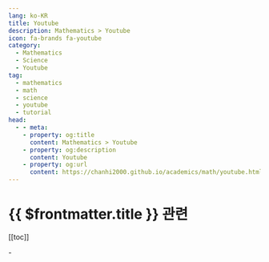 ```yaml
---
lang: ko-KR
title: Youtube
description: Mathematics > Youtube
icon: fa-brands fa-youtube
category: 
  - Mathematics 
  - Science
  - Youtube
tag:
  - mathematics
  - math
  - science
  - youtube
  - tutorial
head:
  - - meta:
    - property: og:title
      content: Mathematics > Youtube
    - property: og:description
      content: Youtube
    - property: og:url
      content: https://chanhi2000.github.io/academics/math/youtube.html
---
```


# {{ $frontmatter.title }} 관련

[[toc]]

<MyYouTubeItems jsonName="yu-PrimeNewtons" /><!-- Prime Newtons -->
<MyYouTubeItems jsonName="yu-3blue1brown" /><!-- 3Blue1Brown -->
<MyYouTubeItems jsonName="yu-3Blue1BrownKR" /><!-- 3Blue1Brown 한국어 -->
<MyYouTubeItems jsonName="yu-12math" /><!-- 12 Math -->
<MyYouTubeItems jsonName="yu-Unrealscience" /><!-- 안될과학 Unrealscience -->
<MyYouTubeItems jsonName="yu-RelearnMath" /><!-- RTeach -->
<MyYouTubeItems jsonName="yu-kafa46" /><!-- 소프트웨어 꼰대 강의 -->
<MyYouTubeItems jsonName="yu-ray_math" /> <!-- Ray 수학 -->
<MyYouTubeItems jsonName="yu-Eigensteve" /><!-- Steve Brunton -->
<MyYouTubeItems jsonName="yu-lsy_math" /><!-- 이상엽Math -->
<MyYouTubeItems jsonName="yu-bizchoi" /><!-- 최대표TV -->
<MyYouTubeItems jsonName="yu-PieterAbbeel" /><!-- Pieter Abbeel -->
<MyYouTubeItems jsonName="yu-TheOrganicChemistryTutor" /><!-- The Organic Chemistry Tutor -->
<MyYouTubeItems jsonName="yu-Domotro" /><!-- Domotro from Combo Class -->
<MyYouTubeItems jsonName="yu-selpain" /><!-- 셀파컴퓨터회계학원 -->
<MyYouTubeItems jsonName="yu-onlineMathsTV" /><!-- OnlineMaths TV -->
<MyYouTubeItems jsonName="yu-EPASSKOREA" /><!-- EPASSKOREA -->
<MyYouTubeItems jsonName="yu-AndyMath" /><!-- Andy Math -->
<MyYouTubeItems jsonName="yu-YaleCourses" /><!-- YaleCourses -->
<MyYouTubeItems jsonName="yu-tambuwalmathsclass" /><!-- Tambuwal Maths Class -->
<MyYouTubeItems jsonName="yu-very-normal" /><!-- Very Normal -->
<MyYouTubeItems jsonName="yu-AplusB7" /><!-- AplusB -->
<MyYouTubeItems jsonName="yu-blackpenredpen" /><!-- blackpenredpen -->
<MyYouTubeItems jsonName="yu-1minMathScience" /><!-- 1분영국수학과학 -->
<MyYouTubeItems jsonName="yu-suhakham" /><!-- 더수학함 -->
<MyYouTubeItems jsonName="yu-SpanningTree" /><!-- Spanning Tree -->
<MyYouTubeItems jsonName="yu-veritasium" /><!-- Veritasium -->
<MyYouTubeItems jsonName="yu-electric_revolution" /><!-- 전기혁명 -->
<MyYouTubeItems jsonName="yu-chemophilia" /><!-- 화학하악 -->
<MyYouTubeItems jsonName="yu-stanfordonline" /><!-- Stanford Online -->
<MyYouTubeItems jsonName="yu-Minoschanel" /><!-- Minos -->
<MyYouTubeItems jsonName="yu-AddOhms" /><!-- AddOhms -->
<MyYouTubeItems jsonName="yu-Science_Fish" /><!-- 수상한생선 Life Science -->
<MyYouTubeItems jsonName="yu-scibrother" /><!-- Sci-bro -->
<MyYouTubeItems jsonName="yu-user-ln8wt6uz7i" /><!-- 풀리는 수학 - 풀리 -->
<MyYouTubeItems jsonName="yu-PrimerBlobs" /><!-- Primer -->
<MyYouTubeItems jsonName="yu-abantu_AI" /><!-- 아반투 (인공지능 및 안드로이드 강의) -->-
<MyYouTubeItems jsonName="yu-geekblekr" /><!-- 긱블 Geekble -->
<MyYouTubeItems jsonName="yu-yisrisri_math" /><!-- 너도 아는 수학 -->
<MyYouTubeItems jsonName="yu-TheMathSorcerer" /><!-- The Math Sorcerer -->
<MyYouTubeItems jsonName="yu-EpsilonDeltaMain" /><!-- EpsilonDelta -->
<MyYouTubeItems jsonName="yu-ToposInstitute" /><!-- Topos Institute -->
<MyYouTubeItems jsonName="yu-algorithmicsimplicity" /><!-- Algorithmic Simplicity -->
<MyYouTubeItems jsonName="yu-nywoo622" /><!-- 수학사교육의 모든 것 -->
<MyYouTubeItems jsonName="yu-khanacademy" /><!-- Khan Academy -->
<MyYouTubeItems jsonName="yu-DMTPARK" /><!-- DMT PARK -->
<MyYouTubeItems jsonName="yu-JoelRosenfeld" /><!-- ThatMathThing -->
<MyYouTubeItems jsonName="yu-rlhugh" /><!-- RL Hugh -->
<MyYouTubeItems jsonName="yu-superacademy247" /><!-- Super Academy -->
<MyYouTubeItems jsonName="yu-OJmath" /><!-- OJ수학교실 -->
<MyYouTubeItems jsonName="yu-coremath1743" /><!-- COREMATH -->
<MyYouTubeItems jsonName="yu-theemptypark" /><!-- the empty park -->
<MyYouTubeItems jsonName="yu-kh_math" /><!-- 경희 수학 -->
<MyYouTubeItems jsonName="yu-Ray수학" /><!-- Ray 수학 -->
<MyYouTubeItems jsonName="yu-DrBarker" /><!-- Dr Barker -->
<MyYouTubeItems jsonName="yu-Gilbut_Academy" /><!-- 선생님도 매월 시험보는 학원 Since 2005 -->
<MyYouTubeItems jsonName="yu-holdmybipolar" /><!-- hold my bipolar watch this! -->
<MyYouTubeItems jsonName="yu-OscgrMaths" /><!-- dy d Oscar -->
<MyYouTubeItems jsonName="yu-cakemath" /><!-- 케익 수학 -->
<MyYouTubeItems jsonName="yu-manmanmath" /><!-- 만만한 수학TV [이상준 경희대 수학과 교수] -->
<MyYouTubeItems jsonName="yu-eostatistics" /><!-- 통계의 본질 EOStatistics -->
<MyYouTubeItems jsonName="yu-brightsideofmaths" /><!-- The Bright Side of Mathematics -->
<MyYouTubeItems jsonName="yu-onlocklearning" /><!-- Onlock -->
<MyYouTubeItems jsonName="yu-MichelleKrummel" /><!-- Michelle Krummel -->
<MyYouTubeItems jsonName="yu-XylyXylyX" /><!-- XylyXylyX -->
<MyYouTubeItems jsonName="yu-chuscience" /><!-- ChuScience -->

<TagLinks />